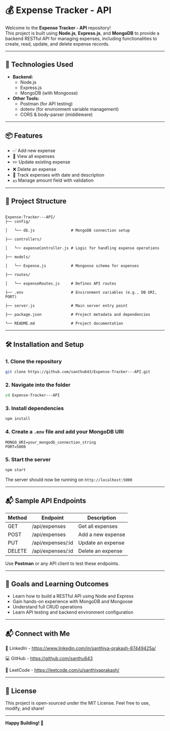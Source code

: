 # 💰 Expense Tracker - API

Welcome to the **Expense Tracker - API** repository!  
This project is built using **Node.js**, **Express.js**, and **MongoDB** to provide a backend RESTful API for managing expenses, including functionalities to create, read, update, and delete expense records.

---

## 🚀 Technologies Used

- **Backend:**  
  - Node.js  
  - Express.js  
  - MongoDB (with Mongoose)  
- **Other Tools:**  
  - Postman (for API testing)  
  - dotenv (for environment variable management)  
  - CORS & body-parser (middleware)  

---

## 📦 Features

- ✅ Add new expense  
- 📄 View all expenses  
- ✏️ Update existing expense  
- ❌ Delete an expense  
- 📆 Track expenses with date and description  
- 💵 Manage amount field with validation  

---

## 📂 Project Structure

```

Expense-Tracker---API/
├── config/

│   └── db.js                # MongoDB connection setup

├── controllers/

│   └── expenseController.js # Logic for handling expense operations

├── models/

│   └── Expense.js           # Mongoose schema for expenses

├── routes/

│   └── expenseRoutes.js     # Defines API routes

├── .env                     # Environment variables (e.g., DB URI, PORT)

├── server.js                # Main server entry point

├── package.json             # Project metadata and dependencies

└── README.md                # Project documentation

````

---

## 🛠️ Installation and Setup

### 1. Clone the repository

```bash
git clone https://github.com/santhu643/Expense-Tracker---API.git
````

### 2. Navigate into the folder

```bash
cd Expense-Tracker---API
```

### 3. Install dependencies

```bash
npm install
```

### 4. Create a `.env` file and add your MongoDB URI

```env
MONGO_URI=your_mongodb_connection_string
PORT=5000
```

### 5. Start the server

```bash
npm start
```

The server should now be running on `http://localhost:5000`

---

## 📬 Sample API Endpoints

| Method | Endpoint           | Description       |
| ------ | ------------------ | ----------------- |
| GET    | /api/expenses      | Get all expenses  |
| POST   | /api/expenses      | Add a new expense |
| PUT    | /api/expenses/\:id | Update an expense |
| DELETE | /api/expenses/\:id | Delete an expense |

Use **Postman** or any API client to test these endpoints.

---

## 🎯 Goals and Learning Outcomes

* Learn how to build a RESTful API using Node and Express
* Gain hands-on experience with MongoDB and Mongoose
* Understand full CRUD operations
* Learn API testing and backend environment configuration

---

## 📬 Connect with Me
🔗 LinkedIn - https://www.linkedin.com/in/santhiya-prakash-87449425a/

💻 GitHub - https://github.com/santhu643

🧠 LeetCode - https://leetcode.com/u/santhiyaprakash/

---

## 📄 License

This project is open-sourced under the MIT License.
Feel free to use, modify, and share!

---

**Happy Building! 🚀**
